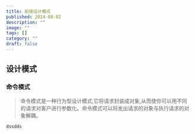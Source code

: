```yaml
---
title: 前端设计模式
published: 2024-08-02
description: ""
image: ""
tags: []
category: ""
draft: false
---
```


## 设计模式

### 命令模式

> 命令模式是一种行为型设计模式,它将请求封装成对象,从而使你可以用不同的请求对客户进行参数化。命令模式可以将发出请求的对象与执行请求的对象解耦。

`dssdds`
